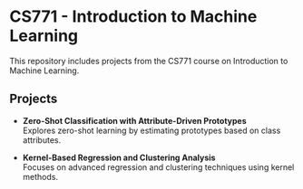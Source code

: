 # CS771 - Introduction to Machine Learning

This repository includes projects from the CS771 course on Introduction to Machine Learning.

## Projects

- **Zero-Shot Classification with Attribute-Driven Prototypes**  
  Explores zero-shot learning by estimating prototypes based on class attributes.

- **Kernel-Based Regression and Clustering Analysis**  
  Focuses on advanced regression and clustering techniques using kernel methods.
